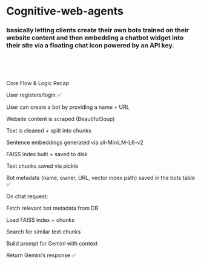 # Cognitive-web-agents

### basically letting clients create their own bots trained on their website content and then embedding a chatbot widget into their site via a floating chat icon powered by an API key.


<br>
<br>
<br>

Core Flow & Logic Recap

User registers/login ✅



User can create a bot by providing a name + URL

Website content is scraped (BeautifulSoup)

Text is cleaned + split into chunks

Sentence embeddings generated via all-MiniLM-L6-v2

FAISS index built + saved to disk

Text chunks saved via pickle

Bot metadata (name, owner, URL, vector index path) saved in the bots table ✅



On chat request:

Fetch relevant bot metadata from DB

Load FAISS index + chunks

Search for similar text chunks

Build prompt for Gemini with context

Return Gemini’s response ✅

